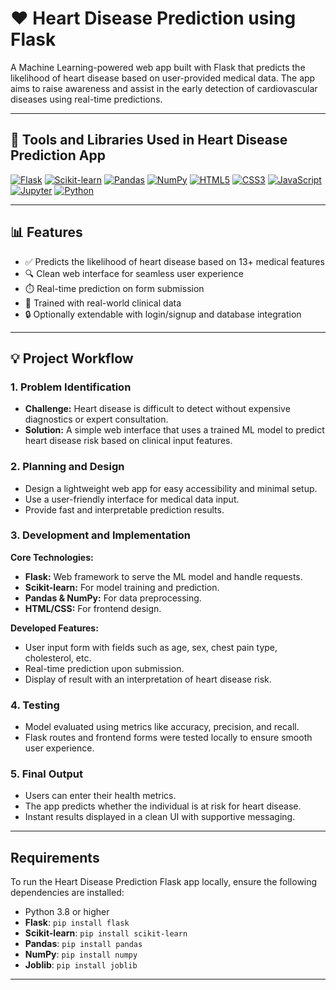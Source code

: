 # ❤️ Heart Disease Prediction using Flask

A Machine Learning-powered web app built with Flask that predicts the likelihood of heart disease based on user-provided medical data. The app aims to raise awareness and assist in the early detection of cardiovascular diseases using real-time predictions.

---

## 🚀 Tools and Libraries Used in Heart Disease Prediction App

[![Flask](https://img.shields.io/badge/Flask-000000?style=flat&logo=flask&logoColor=white)](https://flask.palletsprojects.com/)
[![Scikit-learn](https://img.shields.io/badge/Scikit--learn-F7931E?style=flat&logo=scikit-learn&logoColor=white)](https://scikit-learn.org/)
[![Pandas](https://img.shields.io/badge/Pandas-150458?style=flat&logo=pandas&logoColor=white)](https://pandas.pydata.org/)
[![NumPy](https://img.shields.io/badge/Numpy-013243?style=flat&logo=numpy&logoColor=white)](https://numpy.org/)
[![HTML5](https://img.shields.io/badge/HTML5-E34F26?style=flat&logo=html5&logoColor=white)](https://developer.mozilla.org/en-US/docs/Web/HTML)
[![CSS3](https://img.shields.io/badge/CSS3-1572B6?style=flat&logo=css3&logoColor=white)](https://developer.mozilla.org/en-US/docs/Web/CSS)
[![JavaScript](https://img.shields.io/badge/JavaScript-F7DF1E?style=flat&logo=javascript&logoColor=black)](https://developer.mozilla.org/en-US/docs/Web/JavaScript)
[![Jupyter](https://img.shields.io/badge/Jupyter-F37626?style=flat&logo=jupyter&logoColor=white)](https://jupyter.org/)
[![Python](https://img.shields.io/badge/Python-3776AB?style=flat&logo=python&logoColor=white)](https://python.org)

---

## 📊 Features

- ✅ Predicts the likelihood of heart disease based on 13+ medical features
- 🔍 Clean web interface for seamless user experience
- ⏱️ Real-time prediction on form submission
- 🧪 Trained with real-world clinical data
- 🔒 Optionally extendable with login/signup and database integration

---

## 💡 Project Workflow

### 1. Problem Identification
- **Challenge:** Heart disease is difficult to detect without expensive diagnostics or expert consultation.
- **Solution:** A simple web interface that uses a trained ML model to predict heart disease risk based on clinical input features.

### 2. Planning and Design
- Design a lightweight web app for easy accessibility and minimal setup.
- Use a user-friendly interface for medical data input.
- Provide fast and interpretable prediction results.

### 3. Development and Implementation

**Core Technologies:**
- **Flask:** Web framework to serve the ML model and handle requests.
- **Scikit-learn:** For model training and prediction.
- **Pandas & NumPy:** For data preprocessing.
- **HTML/CSS:** For frontend design.

**Developed Features:**
- User input form with fields such as age, sex, chest pain type, cholesterol, etc.
- Real-time prediction upon submission.
- Display of result with an interpretation of heart disease risk.

### 4. Testing
- Model evaluated using metrics like accuracy, precision, and recall.
- Flask routes and frontend forms were tested locally to ensure smooth user experience.

### 5. Final Output
- Users can enter their health metrics.
- The app predicts whether the individual is at risk for heart disease.
- Instant results displayed in a clean UI with supportive messaging.

---
## **Requirements**

To run the Heart Disease Prediction Flask app locally, ensure the following dependencies are installed:

- Python 3.8 or higher  
- **Flask**: `pip install flask`  
- **Scikit-learn**: `pip install scikit-learn`  
- **Pandas**: `pip install pandas`  
- **NumPy**: `pip install numpy`  
- **Joblib**: `pip install joblib`
---

